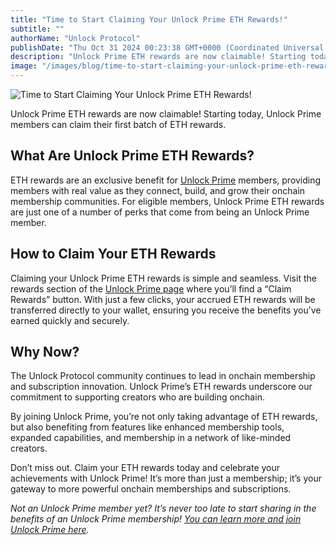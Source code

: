 ```yaml
---
title: "Time to Start Claiming Your Unlock Prime ETH Rewards!"
subtitle: ""
authorName: "Unlock Protocol"
publishDate: "Thu Oct 31 2024 00:23:38 GMT+0000 (Coordinated Universal Time)"
description: "Unlock Prime ETH rewards are now claimable! Starting today, Unlock Prime members can claim their first batch of ETH rewards."
image: "/images/blog/time-to-start-claiming-your-unlock-prime-eth-rewards-/aea3453b8544148f70eaed7c995c0dde.jpg"
---
```


![Time to Start Claiming Your Unlock Prime ETH Rewards!](https://storage.googleapis.com/papyrus_images/aea3453b8544148f70eaed7c995c0dde.jpg)

<p>Unlock Prime ETH rewards are now claimable! Starting today, Unlock Prime members can claim their first batch of ETH rewards.</p><div class="relative header-and-anchor"><h2 id="h-what-are-unlock-prime-eth-rewards"><strong>What Are Unlock Prime ETH Rewards?</strong></h2></div><p>ETH rewards are an exclusive benefit for <a target="_blank" rel="noopener noreferrer" class="dont-break-out notion-link-token notion-focusable-token notion-enable-hover" href="https://app.unlock-protocol.com/prime">Unlock Prime</a> members, providing members with real value as they connect, build, and grow their onchain membership communities. For eligible members, Unlock Prime ETH rewards are just one of a number of perks that come from being an Unlock Prime member.</p><div class="relative header-and-anchor"><h2 id="h-how-to-claim-your-eth-rewards"><strong>How to Claim Your ETH Rewards</strong></h2></div><p>Claiming your Unlock Prime ETH rewards is simple and seamless. Visit the rewards section of the <a target="_blank" rel="noopener noreferrer" class="dont-break-out notion-link-token notion-focusable-token notion-enable-hover" href="https://app.unlock-protocol.com/prime">Unlock Prime page</a> where you’ll find a “Claim Rewards” button. With just a few clicks, your accrued ETH rewards will be transferred directly to your wallet, ensuring you receive the benefits you’ve earned quickly and securely.</p><div class="relative header-and-anchor"><h2 id="h-why-now"><strong>Why Now?</strong></h2></div><p>The Unlock Protocol community continues to lead in onchain membership and subscription innovation. Unlock Prime’s ETH rewards underscore our commitment to supporting creators who are building onchain.</p><p>By joining Unlock Prime, you’re not only taking advantage of ETH rewards, but also benefiting from features like enhanced membership tools, expanded capabilities, and membership in a network of like-minded creators.</p><p>Don’t miss out. Claim your ETH rewards today and celebrate your achievements with Unlock Prime! It’s more than just a membership; it’s your gateway to more powerful onchain memberships and subscriptions.</p><p><em>Not an Unlock Prime member yet? It’s never too late to start sharing in the benefits of an Unlock Prime membership! </em><a target="_blank" rel="noopener noreferrer" class="dont-break-out notion-link-token notion-focusable-token notion-enable-hover" href="https://unlock-protocol.com/blog/unlock-labs-launches-unlock-prime--a-new-premium-membership-for-creators-and-communities"><em>You can learn more and join Unlock Prime here</em></a><em>.</em></p><p></p>